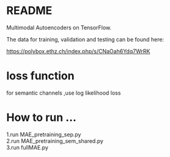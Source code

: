 # README #

Multimodal Autoencoders on TensorFlow.

The data for training, validation and testing can be found here:

https://polybox.ethz.ch/index.php/s/CNaOah6Ydq7WrRK

# loss function   

for semantic channels ,use log likelihood loss   

# How to run  ...
1.run MAE_pretraining_sep.py  
2.run MAE_pretraining_sem_shared.py  
3.run fullMAE.py  




